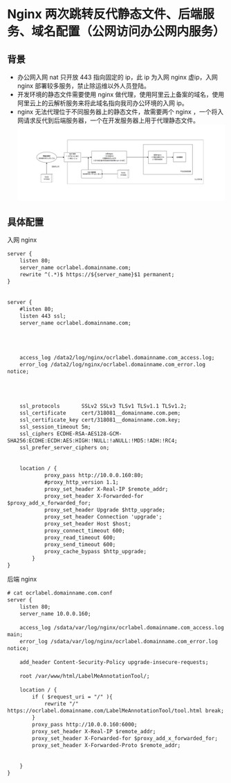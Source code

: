 # Nginx 两次跳转反代静态文件、后端服务、域名配置（公网访问办公网内服务）

## 背景

* 办公网入网 nat 只开放 443 指向固定的 ip，此 ip 为入网 nginx 虚ip，入网 nginx 部署较多服务，禁止除运维以外人员登陆。
* 开发环境的静态文件需要使用 nginx 做代理，使用阿里云上备案的域名，使用阿里云上的云解析服务来将此域名指向我司办公环境的入网 ip。
* nginx 无法代理位于不同服务器上的静态文件，故需要两个 nginx ，一个将入网请求反代到后端服务器，一个在开发服务器上用于代理静态文件。
![](https://github.com/dearxuany/Sharon_Technology_learning_note/blob/master/note_images/Nginx_images/nginx%20%E4%B8%A4%E6%AC%A1%E8%B7%B3%E8%BD%AC%E5%8F%8D%E4%BB%A3%E9%9D%99%E6%80%81%E6%96%87%E4%BB%B6%E3%80%81%E5%90%8E%E7%AB%AF%E6%9C%8D%E5%8A%A1%E3%80%81%E5%9F%9F%E5%90%8D%E9%85%8D%E7%BD%AE%EF%BC%88%E5%85%AC%E7%BD%91%E8%AE%BF%E9%97%AE%E5%8A%9E%E5%85%AC%E7%BD%91%E5%86%85%E6%9C%8D%E5%8A%A1%EF%BC%89.png?raw=true)


## 具体配置
入网 nginx
```
server {
    listen 80;
    server_name ocrlabel.domainname.com;
    rewrite ^(.*)$ https://${server_name}$1 permanent;
}


server {
    #listen 80;
    listen 443 ssl;
    server_name ocrlabel.domainname.com;




    access_log /data2/log/nginx/ocrlabel.domainname.com_access.log;
    error_log /data2/log/nginx/ocrlabel.domainname.com_error.log notice;




    ssl_protocols       SSLv2 SSLv3 TLSv1 TLSv1.1 TLSv1.2;
    ssl_certificate     cert/318081__domainname.com.pem;
    ssl_certificate_key cert/318081__domainname.com.key;
    ssl_session_timeout 5m;
    ssl_ciphers ECDHE-RSA-AES128-GCM-SHA256:ECDHE:ECDH:AES:HIGH:!NULL:!aNULL:!MD5:!ADH:!RC4;
    ssl_prefer_server_ciphers on;


    location / {
            proxy_pass http://10.0.0.160:80;
            #proxy_http_version 1.1;
            proxy_set_header X-Real-IP $remote_addr;
            proxy_set_header X-Forwarded-for $proxy_add_x_forwarded_for;
            proxy_set_header Upgrade $http_upgrade;
            proxy_set_header Connection 'upgrade';
            proxy_set_header Host $host;
            proxy_connect_timeout 600;
            proxy_read_timeout 600;
            proxy_send_timeout 600;
            proxy_cache_bypass $http_upgrade;
        }
}
```

后端 nginx
```
# cat ocrlabel.domainname.com.conf
server {
    listen 80;
    server_name 10.0.0.160;

    access_log /sdata/var/log/nginx/ocrlabel.domainname.com_access.log main;
    error_log /sdata/var/log/nginx/ocrlabel.domainname.com_error.log notice;

    add_header Content-Security-Policy upgrade-insecure-requests;

    root /var/www/html/LabelMeAnnotationTool/;

    location / {
        if ( $request_uri = "/" ){
            rewrite "/" https://ocrlabel.domainname.com/LabelMeAnnotationTool/tool.html break;
        }
        proxy_pass http://10.0.0.160:6000;
        proxy_set_header X-Real-IP $remote_addr;
        proxy_set_header X-Forwarded-for $proxy_add_x_forwarded_for;
        proxy_set_header X-Forwarded-Proto $remote_addr;


    }
}
```

